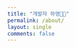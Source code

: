 ```yaml
---
title: "개발자 하영👋🏻"
permalink: /about/
layout: single
comments: false
---
```


<!-- <div>
    <img src="/assets/images/avthm.jpg" alt="about_meee" width="70%" min-width="700px" itemprop="image">
</div> -->

<object data="/assets/pdf/송하영_입사지원서.pdf" type="application/pdf" width="100%" height="600px"/>


<div style="border-left: 2px solid rgba(199, 198, 198, 0.7); margin: 0.5em 0 0 0.5em; padding-left: 1.5em; font-weight: 500;">
    <ul class="author__urls social-icons">
        <!-- <li itemprop="homeLocation" itemscope itemtype="https://schema.org/Place">
          <i class="fas fa-fw fa-map-marker-alt" aria-hidden="true"></i> <span itemprop="name">  Seoul, Korea</span>
        </li>
        <li>
          <a href="https://github.com/songha0" itemprop="sameAs" rel="nofollow noopener noreferrer">
            <i class="fab fa-fw fa-github" aria-hidden="true"></i><span class="label">  https://github.com/songha0</span>
          </a>
        </li>
        <li>
          <a href="mailto:suj6757@gmail.com">
            <meta itemprop="email" content="suj6757@gmail.com" />
            <i class="fas fa-fw fa-envelope-square" aria-hidden="true"></i><span class="label">  suj6757@naver.com</span>
          </a>
        </li>
        <li>
          <a href="tel:010-7752-5233">
            <meta itemprop="tel" content="010-7752-5233" />
            <i class="fas fa-fw fa-envelope-square" aria-hidden="true"></i><span class="label">  010-7752-5233</span>
          </a>
        </li> -->
    </ul>
  </div>

